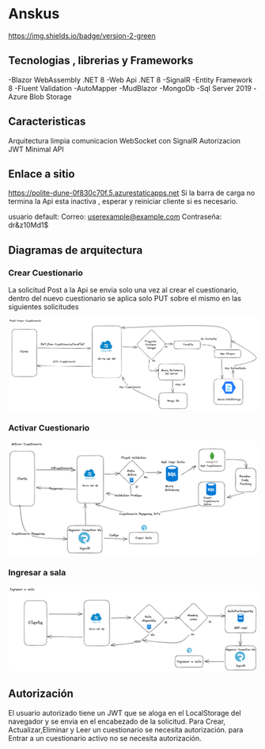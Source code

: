 # Anskus
https://img.shields.io/badge/version-2-green

## Tecnologias , librerias y Frameworks
-Blazor WebAssembly .NET 8
-Web Api .NET 8
-SignalR
-Entity Framework 8
-Fluent Validation
-AutoMapper
-MudBlazor
-MongoDb
-Sql Server 2019
-Azure Blob Storage

## Caracteristicas
Arquitectura limpia 
comunicacion WebSocket con SignalR
Autorizacion JWT
Minimal API 

## Enlace a sitio 
https://polite-dune-0f830c70f.5.azurestaticapps.net
Si la barra de carga no termina la Api esta inactiva , esperar y reiniciar cliente si es necesario.

usuario default:
Correo: userexample@example.com
Contraseña: dr&z10Md1$

## Diagramas de arquitectura 

### Crear Cuestionario

La solicitud Post a la Api se envia solo una vez al crear el cuestionario, dentro del nuevo cuestionario se aplica solo PUT sobre el mismo en las siguientes solicitudes

![](https://github.com/BrandonEscobedo/AnskUsV2/blob/main/img/DiagramaCrearCuestionario.png)

### Activar Cuestionario

![](https://github.com/BrandonEscobedo/AnskUsV2/blob/main/img/DiagramaActivarCuestionario.png)

### Ingresar a sala

![](https://github.com/BrandonEscobedo/AnskUsV2/blob/main/img/DiagramaEntrarSala.png)

## Autorización

El usuario autorizado tiene un JWT que se aloga en el LocalStorage del navegador y se envia en el encabezado de la solicitud.
Para Crear, Actualizar,Eliminar y Leer un cuestionario se necesita autorización.
para Entrar a un cuestionario activo no se necesita autorización.
